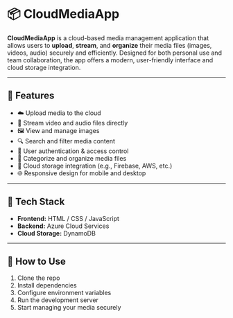 # 📦 CloudMediaApp

**CloudMediaApp** is a cloud-based media management application that allows users to **upload**, **stream**, and **organize** their media files (images, videos, audio) securely and efficiently. Designed for both personal use and team collaboration, the app offers a modern, user-friendly interface and cloud storage integration.

---

## 🔧 Features

- ☁️ Upload media to the cloud  
- 🎥 Stream video and audio files directly  
- 🖼️ View and manage images  
- 🔍 Search and filter media content  
- 👥 User authentication & access control  
- 📁 Categorize and organize media files  
- 💾 Cloud storage integration (e.g., Firebase, AWS, etc.)  
- 🌐 Responsive design for mobile and desktop  

---

## 🚀 Tech Stack

- **Frontend:** HTML / CSS / JavaScript  
- **Backend:** Azure Cloud Services  
- **Cloud Storage:** DynamoDB  

---

## 📌 How to Use

1. Clone the repo  
2. Install dependencies  
3. Configure environment variables  
4. Run the development server  
5. Start managing your media securely
